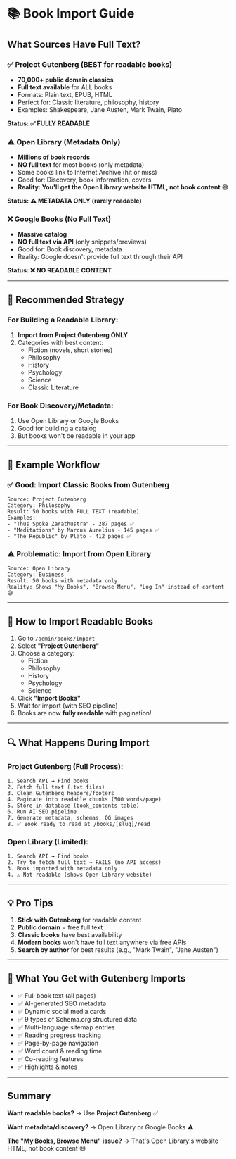 # 📚 Book Import Guide

## What Sources Have Full Text?

### ✅ **Project Gutenberg (BEST for readable books)**

- **70,000+ public domain classics**
- **Full text available** for ALL books
- Formats: Plain text, EPUB, HTML
- Perfect for: Classic literature, philosophy, history
- Examples: Shakespeare, Jane Austen, Mark Twain, Plato

**Status: ✅ FULLY READABLE**

### ⚠️ **Open Library (Metadata Only)**

- **Millions of book records**
- **NO full text** for most books (only metadata)
- Some books link to Internet Archive (hit or miss)
- Good for: Discovery, book information, covers
- **Reality: You'll get the Open Library website HTML, not book content** 😅

**Status: ⚠️ METADATA ONLY (rarely readable)**

### ❌ **Google Books (No Full Text)**

- **Massive catalog**
- **NO full text via API** (only snippets/previews)
- Good for: Book discovery, metadata
- Reality: Google doesn't provide full text through their API

**Status: ❌ NO READABLE CONTENT**

---

## 🎯 Recommended Strategy

### For Building a Readable Library:

1. **Import from Project Gutenberg ONLY**
2. Categories with best content:
   - Fiction (novels, short stories)
   - Philosophy
   - History
   - Psychology
   - Science
   - Classic Literature

### For Book Discovery/Metadata:

1. Use Open Library or Google Books
2. Good for building a catalog
3. But books won't be readable in your app

---

## 📖 Example Workflow

### ✅ **Good: Import Classic Books from Gutenberg**

```
Source: Project Gutenberg
Category: Philosophy
Result: 50 books with FULL TEXT (readable)
Examples:
- "Thus Spoke Zarathustra" - 287 pages ✅
- "Meditations" by Marcus Aurelius - 145 pages ✅
- "The Republic" by Plato - 412 pages ✅
```

### ⚠️ **Problematic: Import from Open Library**

```
Source: Open Library
Category: Business
Result: 50 books with metadata only
Reality: Shows "My Books", "Browse Menu", "Log In" instead of content 😅
```

---

## 🚀 How to Import Readable Books

1. Go to `/admin/books/import`
2. Select **"Project Gutenberg"**
3. Choose a category:
   - Fiction
   - Philosophy
   - History
   - Psychology
   - Science
4. Click **"Import Books"**
5. Wait for import (with SEO pipeline)
6. Books are now **fully readable** with pagination!

---

## 🔍 What Happens During Import

### Project Gutenberg (Full Process):

```
1. Search API → Find books
2. Fetch full text (.txt files)
3. Clean Gutenberg headers/footers
4. Paginate into readable chunks (500 words/page)
5. Store in database (book_contents table)
6. Run AI SEO pipeline
7. Generate metadata, schemas, OG images
8. ✅ Book ready to read at /books/[slug]/read
```

### Open Library (Limited):

```
1. Search API → Find books
2. Try to fetch full text → FAILS (no API access)
3. Book imported with metadata only
4. ⚠️ Not readable (shows Open Library website)
```

---

## 💡 Pro Tips

1. **Stick with Gutenberg** for readable content
2. **Public domain** = free full text
3. **Classic books** have best availability
4. **Modern books** won't have full text anywhere via free APIs
5. **Search by author** for best results (e.g., "Mark Twain", "Jane Austen")

---

## 🎨 What You Get with Gutenberg Imports

- ✅ Full book text (all pages)
- ✅ AI-generated SEO metadata
- ✅ Dynamic social media cards
- ✅ 9 types of Schema.org structured data
- ✅ Multi-language sitemap entries
- ✅ Reading progress tracking
- ✅ Page-by-page navigation
- ✅ Word count & reading time
- ✅ Co-reading features
- ✅ Highlights & notes

---

## Summary

**Want readable books?** → Use **Project Gutenberg** ✅

**Want metadata/discovery?** → Open Library or Google Books ⚠️

**The "My Books, Browse Menu" issue?** → That's Open Library's website HTML, not book content 😅
